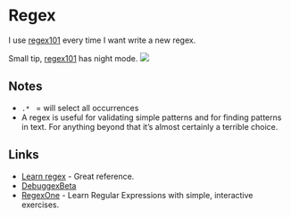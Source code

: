 # Regex
I use [regex101](https://regex101.com) every time I want write a new regex.

Small tip, [regex101](https://regex101.com) has night mode.
![](https://i.imgur.com/ZVm6HVX.png)

## Notes
- `.* ` = will select all occurrences
- A regex is useful for validating simple patterns and for finding patterns in text. For anything beyond that it’s almost certainly a terrible choice.

## Links
- [Learn regex](https://github.com/zeeshanu/learn-regex) - Great reference.
- [DebuggexBeta](https://debuggex.com/)
- [RegexOne](https://regexone.com/) - Learn Regular Expressions with simple, interactive exercises.